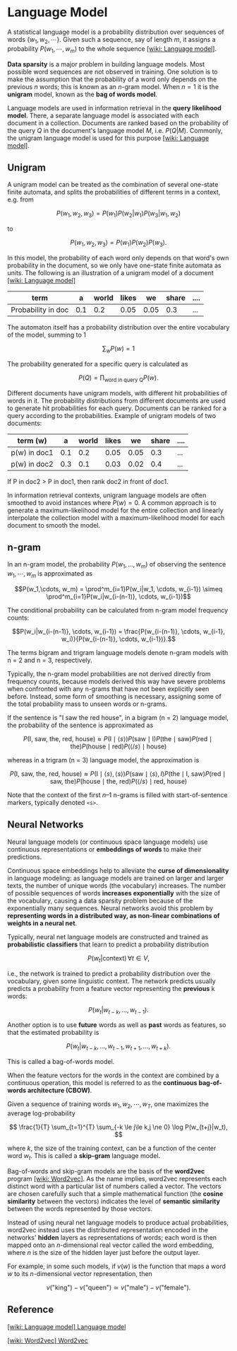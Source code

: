 
# Language Model 


A statistical language model is a probability distribution over sequences of words $\lbrace w_1, w_2, \cdots \rbrace$. Given such a sequence, say of length $m$, it assigns a probability $P(w_1, \cdots , w_m)$ to the whole sequence [[wiki: Language model]][Language model].

**Data sparsity** is a major problem in building language models. Most possible word sequences are not observed in training. One solution is to make the assumption that the probability of a word only depends on the previous $n$ words; this is known as an $n$-gram model. When $n=1$ it is the **unigram** model, known as the **bag of words model**.


Language models are used in information retrieval in the **query likelihood model**. There, a separate language model is associated with each document in a collection. Documents are ranked based on the probability of the query $Q$ in the document's language model $M$, i.e. $P(Q|M)$. Commonly, the unigram language model is used for this purpose [[wiki: Language model]][Language model].

## Unigram

A unigram model can be treated as the combination of several one-state finite automata, and splits the probabilities of different terms in a context, e.g. from

$$P(w_1, w_2, w_3) = P(w_1)P(w_2|w_1)P(w_3|w_1,w_2)$$

to

$$P(w_1, w_2, w_3) = P(w_1)P(w_2)P(w_3).$$

In this model, the probability of each word only depends on that word's own probability in the document, so we only have one-state finite automata as units.  The following is an illustration of a unigram model of a document [[wiki: Language model]][Language model]


| term | a | world | likes | we | share | ....|
| --- | --- | --- | --- | --- | --- | ---- |
| Probability in doc | 0.1 |  0.2  | 0.05  | 0.05 | 0.3 | ...|

<!-- ```
term               | a	| world | likes |  we  | share | ... 
--------------------------------------------------------------
Probability in doc | 0.1|  0.2  | 0.05  | 0.05 |  0.3  | ...
``` -->

The automaton itself has a probability distribution over the entire vocabulary of the model, summing to 1

$$\sum_{w} P(w) = 1$$

The probability generated for a specific query is calculated as

$$P(Q) = \prod_{\textrm{word in query Q}} P(w).$$

Different documents have unigram models, with different hit probabilities of words in it. The probability distributions from different documents are used to generate hit probabilities for each query. Documents can be ranked for a query according to the probabilities. Example of unigram models of two documents:


| term (w) | a | world | likes | we | share | ....|
| --- | --- | --- | --- | --- | --- | ---- |
| p(w) in doc1 | 0.1 |  0.2  | 0.05  | 0.05 | 0.3 | ...|
| p(w) in doc2 | 0.3 |  0.1  | 0.03  | 0.02 | 0.4 | ...|


<!-- ```
   term   |  a | world | likes |  we  | share | ... 
------------------------------------------------------
P in doc1 | 0.1|  0.2  | 0.05  | 0.05 |  0.3  | ...
------------------------------------------------------
P in doc2 | 0.3|  0.1  | 0.03  | 0.02 |  0.4  | ...
``` -->
If P in doc2 > P in doc1, then rank doc2 in front of doc1. 

In information retrieval contexts, unigram language models are often smoothed to avoid instances where $P(w) = 0$. A common approach is to generate a maximum-likelihood model for the entire collection and linearly interpolate the collection model with a maximum-likelihood model for each document to smooth the model.


## n-gram

In an n-gram model, the probability $P(w_1,... ,w_m)$ of observing the sentence $w_1, \cdots, w_m$ is approximated as

$$P(w_1,\cdots, w_m) = \prod^m_{i=1}P(w_i|w_1, \cdots, w_{i-1}) \simeq \prod^m_{i=1}P(w_i|w_{i-(n-1)}, \cdots, w_{i-1})$$

The conditional probability can be calculated from n-gram model frequency counts:


$$P(w_i|w_{i-(n-1)}, \cdots, w_{i-1}) = \frac{P(w_{i-(n-1)}, \cdots, w_{i-1}, w_i)}{P(w_{i-(n-1)}, \cdots, w_{i-1})}.$$

The terms bigram and trigram language models denote n-gram models with n = 2 and n = 3, respectively.

Typically, the n-gram model probabilities are not derived directly from frequency counts, because models derived this way have severe problems when confronted with any n-grams that have not been explicitly seen before. Instead, some form of smoothing is necessary, assigning some of the total probability mass to unseen words or n-grams.



If the sentence is "I saw the red house", in a bigram (n = 2) language model, the probability of the sentence is approximated as

$${\displaystyle P({\text{I, saw, the, red, house}})\approx P({\text{I}}\mid \langle s\rangle )P({\text{saw}}\mid {\text{I}})P({\text{the}}\mid {\text{saw}})P({\text{red}}\mid {\text{the}})P({\text{house}}\mid {\text{red}})P(\langle /s\rangle \mid {\text{house}})}$$

whereas in a trigram (n = 3) language model, the approximation is

$${\displaystyle P({\text{I, saw, the, red, house}})\approx P({\text{I}}\mid \langle s\rangle ,\langle s\rangle )P({\text{saw}}\mid \langle s\rangle ,I)P({\text{the}}\mid {\text{I, saw}})P({\text{red}}\mid {\text{saw, the}})P({\text{house}}\mid {\text{the, red}})P(\langle /s\rangle \mid {\text{red, house}})}$$

Note that the context of the first $n–1$ n-grams is filled with start-of-sentence markers, typically denoted `<s>`.


## Neural Networks

Neural language models (or continuous space language models) use continuous representations or **embeddings of words** to make their predictions. 

Continuous space embeddings help to alleviate the **curse of dimensionality** in language modeling: as language models are trained on larger and larger texts, the number of unique words (the vocabulary) increases. The number of possible sequences of words **increases exponentially** with the size of the vocabulary, causing a data sparsity problem because of the exponentially many sequences. Neural networks avoid this problem by **representing words in a distributed way, as non-linear combinations of weights in a neural net**.

Typically, neural net language models are constructed and trained as **probabilistic classifiers** that learn to predict a probability distribution

$${\displaystyle P(w_{t}|\mathrm {context} )\,\forall t\in V}, $$

i.e., the network is trained to predict a probability distribution over the vocabulary, given some linguistic context. The network predicts usually predicts a probability from a feature vector representing the **previous** k words:

$${\displaystyle P(w_{t}|w_{t-k},\dots ,w_{t-1})}.$$

Another option is to use **future** words as well as **past** words as features, so that the estimated probability is

$$P(w_{t}|w_{{t-k}},\dots ,w_{{t-1}},w_{{t+1}},\dots ,w_{{t+k}}).$$

This is called a bag-of-words model. 

When the feature vectors for the words in the context are combined by a continuous operation, this model is referred to as the **continuous bag-of-words architecture (CBOW)**.

Given a sequence of training words $w_1, w_2, \cdots ,w_T$, one maximizes the average log-probability

$$ \frac{1}{T} \sum_{t=1}^{T} \sum_{-k \le j\le k,j \ne 0} \log P(w_{t+j}|w_t), $$

where $k$, the size of the training context, can be a function of the center word $w_t$. This is called a **skip-gram** language model.

Bag-of-words and skip-gram models are the basis of the **word2vec** program [[wiki: Word2vec]][Word2vec]. As the name implies, word2vec represents each distinct word with a particular list of numbers called a vector. The vectors are chosen carefully such that a simple mathematical function (the **cosine similarity** between the vectors) indicates the level of **semantic similarity** between the words represented by those vectors.


Instead of using neural net language models to produce actual probabilities, word2vec instead uses the distributed representation encoded in the networks' **hidden** layers as representations of words; each word is then mapped onto an $n$-dimensional real vector called the word embedding, where $n$ is the size of the hidden layer just before the output layer. 

For example, in some such models, if $v(w)$ is the function that maps a word $w$ to its $n$-dimensional vector representation, then

$$v(\textrm{"king"})-v(\textrm{"queen"}) \simeq v(\textrm{"male"}) - v(\textrm{"female"}).$$



## Reference

[Language model]: https://en.wikipedia.org/wiki/Language_model
[[wiki: Language model] Language model](https://en.wikipedia.org/wiki/Language_model)

[Word2vec]: https://en.wikipedia.org/wiki/Word2vec
[[wiki: Word2vec] Word2vec](https://en.wikipedia.org/wiki/Word2vec)


